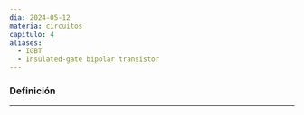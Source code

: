 ```yaml
---
dia: 2024-05-12
materia: circuitos
capitulo: 4
aliases:
  - IGBT
  - Insulated-gate bipolar transistor
---
```

### Definición
---
